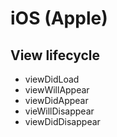 # iOS (Apple)

## View lifecycle

* viewDidLoad
* viewWillAppear
* viewDidAppear
* vieWillDisappear
* viewDidDisappear



